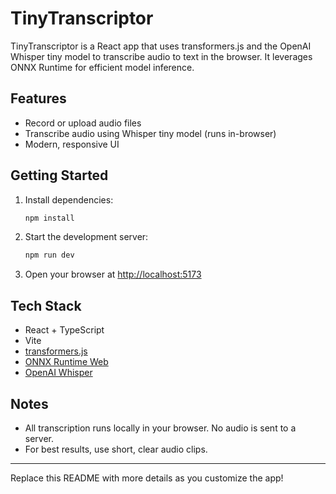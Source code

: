 # TinyTranscriptor

TinyTranscriptor is a React app that uses transformers.js and the OpenAI Whisper tiny model to transcribe audio to text in the browser. It leverages ONNX Runtime for efficient model inference.

## Features
- Record or upload audio files
- Transcribe audio using Whisper tiny model (runs in-browser)
- Modern, responsive UI

## Getting Started

1. Install dependencies:
   ```sh
   npm install
   ```
2. Start the development server:
   ```sh
   npm run dev
   ```
3. Open your browser at [http://localhost:5173](http://localhost:5173)

## Tech Stack
- React + TypeScript
- Vite
- [transformers.js](https://huggingface.co/docs/transformers.js/v3.0.0/index)
- [ONNX Runtime Web](https://github.com/microsoft/onnxruntime)
- [OpenAI Whisper](https://github.com/openai/whisper)

## Notes
- All transcription runs locally in your browser. No audio is sent to a server.
- For best results, use short, clear audio clips.

---

Replace this README with more details as you customize the app!
